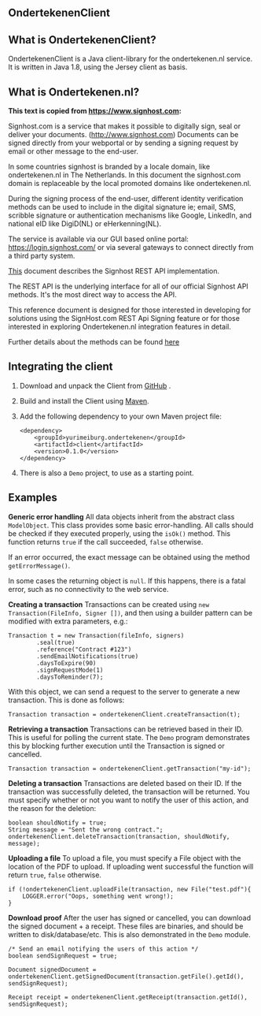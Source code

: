 **OndertekenenClient** 
---


What is OndertekenenClient?
---
OndertekenenClient is a Java client-library for the ondertekenen.nl service. It is written in Java 1.8, using the Jersey client as basis.


What is Ondertekenen.nl?
---
**This text is copied from https://www.signhost.com:**

Signhost.com is a service that makes it possible to digitally sign, seal or deliver your documents. (http://www.signhost.com) Documents can be signed directly from your webportal or by sending a signing request by email or other message to the end-user.

In some countries signhost is branded by a locale domain, like ondertekenen.nl in The Netherlands. In this document the signhost.com domain is replaceable by the local promoted domains like ondertekenen.nl.

During the signing process of the end-user, different identity verification methods can be used to include in the digital signature ie; email, SMS, scribble signature or authentication mechanisms like Google, LinkedIn, and national eID like DigiD(NL) or eHerkenning(NL).

The service is available via our GUI based online portal: https://login.signhost.com/ or via several gateways to connect directly from a third party system.

[This](https://api.signhost.com/) document describes the Signhost REST API implementation.

The REST API is the underlying interface for all of our official Signhost API methods. It's the most direct way to access the API.

This reference document is designed for those interested in developing for solutions using the SignHost.com REST Api Signing feature or for those interested in exploring Ondertekenen.nl integration features in detail.

Further details about the methods can be found [here](https://api.signhost.com/Help)


Integrating the client
---

 1. Download and unpack the Client from [GitHub](https://github.com/YuriMB/OndertekenenDemo/archive/master.zip) .
 2. Build and install the Client using [Maven](https://maven.apache.org/index.html).
 3. Add the following dependency to your own Maven project file:

        <dependency>
            <groupId>yurimeiburg.ondertekenen</groupId>
            <artifactId>client</artifactId>
            <version>0.1.0</version>
        </dependency>

 4. There is also a `Demo` project, to use as a starting point.

Examples
---

**Generic error handling**
All data objects inherit from the abstract class `ModelObject`. This class provides some basic error-handling. All calls should be checked if they executed properly, using the `isOk()` method. This function returns `true` if the call succeeded, `false` otherwise.

If an error occurred, the exact message can be obtained using the method `getErrorMessage()`.

In some cases the returning object is `null`. If this happens, there is a fatal error, such as no connectivity to the web service.

**Creating a transaction**
Transactions can be created using `new Transaction(FileInfo, Signer [])`, and then using a builder pattern can be modified with extra parameters, e.g.:

    Transaction t = new Transaction(fileInfo, signers)
            .seal(true)
            .reference("Contract #123")
            .sendEmailNotifications(true)
            .daysToExpire(90)
            .signRequestMode(1)
            .daysToReminder(7);

With this object, we can send a request to the server to generate a new transaction. This is done as follows:

	Transaction transaction = ondertekenenClient.createTransaction(t);

**Retrieving a transaction**
Transactions can be retrieved based in their ID. This is useful for polling the current state. The `Demo` program demonstrates this by blocking further execution until the Transaction is signed or cancelled.

	Transaction transaction = ondertekenenClient.getTransaction("my-id");

**Deleting a transaction**
Transactions are deleted based on their ID. If the transaction was successfully deleted, the transaction will be returned. You must specify whether or not you want to notify the user of this action, and the reason for the deletion:

	boolean shouldNotify = true;
	String message = "Sent the wrong contract.";
	ondertekenenClient.deleteTransaction(transaction, shouldNotify, message);

**Uploading a file**
To upload a file, you must specify a File object with the location of the PDF to upload. If uploading went successful the function will return `true`, `false` otherwise.

	if (!ondertekenenClient.uploadFile(transaction, new File("test.pdf"){
		LOGGER.error("Oops, something went wrong!);
	}

**Download proof**
After the user has signed or cancelled, you can download the signed document + a receipt. These files are binaries, and should be written to disk/database/etc. This is also demonstrated in the `Demo` module.

	/* Send an email notifying the users of this action */
	boolean sendSignRequest = true; 
	
	Document signedDocument = ondertekenenClient.getSignedDocument(transaction.getFile().getId(), sendSignRequest);
	
	Receipt receipt = ondertekenenClient.getReceipt(transaction.getId(), sendSignRequest);
